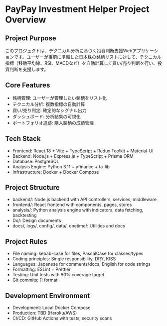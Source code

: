 # PayPay Investment Helper Project Overview

## Project Purpose
このプロジェクトは、テクニカル分析に基づく投資判断支援Webアプリケーションです。ユーザーが事前に準備した日本株の銘柄リストに対して、テクニカル指標（移動平均線、RSI、MACDなど）を自動計算して買い/売り判断を行い、投資判断を支援します。

## Core Features
- 銘柄管理: ユーザーが管理したい銘柄をリスト化
- テクニカル分析: 複数指標の自動計算
- 買い/売り判定: 確定的なシグナル出力
- ダッシュボード: 分析結果の可視化
- ポートフォリオ追跡: 購入銘柄の成績管理

## Tech Stack
- Frontend: React 18 + Vite + TypeScript + Redux Toolkit + Material-UI
- Backend: Node.js + Express.js + TypeScript + Prisma ORM
- Database: PostgreSQL
- Analysis Engine: Python 3.11 + yfinance + ta-lib
- Infrastructure: Docker + Docker Compose

## Project Structure
- backend/: Node.js backend with API controllers, services, middleware
- frontend/: React frontend with components, pages, stores
- analysis/: Python analysis engine with indicators, data fetching, backtesting
- Do/: Design documents
- docs/, logs/, config/, data/, onetime/: Utilities and docs

## Project Rules
- File naming: kebab-case for files, PascalCase for classes/types
- Coding principles: Single responsibility, DRY, KISS
- Languages: Japanese for comments/docs, English for code strings
- Formatting: ESLint + Prettier
- Testing: Unit tests with 80% coverage target
- Git commits: [<type>] <subject> format

## Development Environment
- Development: Local Docker Compose
- Production: TBD (Heroku/AWS)
- CI/CD: GitHub Actions with tests, security scans